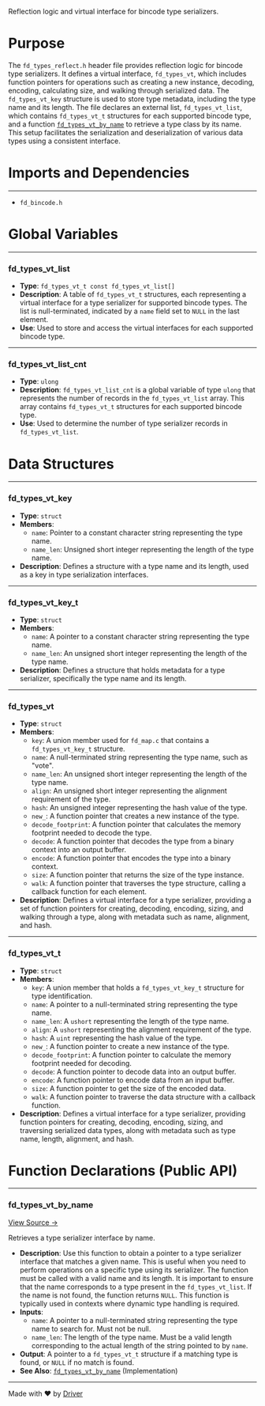 <!--------------------------------------------------------------------------------->
<!-- IMPORTANT: This file is auto-generated by Driver (https://driver.ai). -------->
<!-- Manual edits may be overwritten on future commits. --------------------------->
<!--------------------------------------------------------------------------------->

Reflection logic and virtual interface for bincode type serializers.

# Purpose
The `fd_types_reflect.h` header file provides reflection logic for bincode type serializers. It defines a virtual interface, `fd_types_vt`, which includes function pointers for operations such as creating a new instance, decoding, encoding, calculating size, and walking through serialized data. The `fd_types_vt_key` structure is used to store type metadata, including the type name and its length. The file declares an external list, `fd_types_vt_list`, which contains `fd_types_vt_t` structures for each supported bincode type, and a function [`fd_types_vt_by_name`](<#fd_types_vt_by_name>) to retrieve a type class by its name. This setup facilitates the serialization and deserialization of various data types using a consistent interface.
# Imports and Dependencies

---
- `fd_bincode.h`


# Global Variables

---
### fd\_types\_vt\_list
- **Type**: ``fd_types_vt_t const fd_types_vt_list[]``
- **Description**: A table of `fd_types_vt_t` structures, each representing a virtual interface for a type serializer for supported bincode types. The list is null-terminated, indicated by a `name` field set to `NULL` in the last element.
- **Use**: Used to store and access the virtual interfaces for each supported bincode type.


---
### fd\_types\_vt\_list\_cnt
- **Type**: ``ulong``
- **Description**: `fd_types_vt_list_cnt` is a global variable of type `ulong` that represents the number of records in the `fd_types_vt_list` array. This array contains `fd_types_vt_t` structures for each supported bincode type.
- **Use**: Used to determine the number of type serializer records in `fd_types_vt_list`.


# Data Structures

---
### fd\_types\_vt\_key
- **Type**: ``struct``
- **Members**:
    - `name`: Pointer to a constant character string representing the type name.
    - `name_len`: Unsigned short integer representing the length of the type name.
- **Description**: Defines a structure with a type name and its length, used as a key in type serialization interfaces.


---
### fd\_types\_vt\_key\_t
- **Type**: ``struct``
- **Members**:
    - ``name``: A pointer to a constant character string representing the type name.
    - ``name_len``: An unsigned short integer representing the length of the type name.
- **Description**: Defines a structure that holds metadata for a type serializer, specifically the type name and its length.


---
### fd\_types\_vt
- **Type**: ``struct``
- **Members**:
    - ``key``: A union member used for `fd_map.c` that contains a `fd_types_vt_key_t` structure.
    - ``name``: A null-terminated string representing the type name, such as "vote".
    - ``name_len``: An unsigned short integer representing the length of the type name.
    - ``align``: An unsigned short integer representing the alignment requirement of the type.
    - ``hash``: An unsigned integer representing the hash value of the type.
    - ``new_``: A function pointer that creates a new instance of the type.
    - ``decode_footprint``: A function pointer that calculates the memory footprint needed to decode the type.
    - ``decode``: A function pointer that decodes the type from a binary context into an output buffer.
    - ``encode``: A function pointer that encodes the type into a binary context.
    - ``size``: A function pointer that returns the size of the type instance.
    - ``walk``: A function pointer that traverses the type structure, calling a callback function for each element.
- **Description**: Defines a virtual interface for a type serializer, providing a set of function pointers for creating, decoding, encoding, sizing, and walking through a type, along with metadata such as name, alignment, and hash.


---
### fd\_types\_vt\_t
- **Type**: ``struct``
- **Members**:
    - ``key``: A union member that holds a `fd_types_vt_key_t` structure for type identification.
    - ``name``: A pointer to a null-terminated string representing the type name.
    - ``name_len``: A `ushort` representing the length of the type name.
    - ``align``: A `ushort` representing the alignment requirement of the type.
    - ``hash``: A `uint` representing the hash value of the type.
    - ``new_``: A function pointer to create a new instance of the type.
    - ``decode_footprint``: A function pointer to calculate the memory footprint needed for decoding.
    - ``decode``: A function pointer to decode data into an output buffer.
    - ``encode``: A function pointer to encode data from an input buffer.
    - ``size``: A function pointer to get the size of the encoded data.
    - ``walk``: A function pointer to traverse the data structure with a callback function.
- **Description**: Defines a virtual interface for a type serializer, providing function pointers for creating, decoding, encoding, sizing, and traversing serialized data types, along with metadata such as type name, length, alignment, and hash.


# Function Declarations (Public API)

---
### fd\_types\_vt\_by\_name<!-- {{#callable_declaration:fd_types_vt_by_name}} -->
[View Source →](<../../../../../src/flamenco/types/fd_types_reflect.h#L69>)

Retrieves a type serializer interface by name.
- **Description**: Use this function to obtain a pointer to a type serializer interface that matches a given name. This is useful when you need to perform operations on a specific type using its serializer. The function must be called with a valid name and its length. It is important to ensure that the name corresponds to a type present in the `fd_types_vt_list`. If the name is not found, the function returns `NULL`. This function is typically used in contexts where dynamic type handling is required.
- **Inputs**:
    - `name`: A pointer to a null-terminated string representing the type name to search for. Must not be null.
    - `name_len`: The length of the type name. Must be a valid length corresponding to the actual length of the string pointed to by `name`.
- **Output**: A pointer to a `fd_types_vt_t` structure if a matching type is found, or `NULL` if no match is found.
- **See Also**: [`fd_types_vt_by_name`](<fd_types_reflect.c.md#fd_types_vt_by_name>)  (Implementation)



---
Made with ❤️ by [Driver](https://www.driver.ai/)